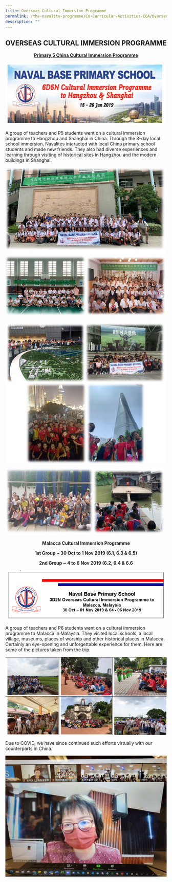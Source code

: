 ```yaml
---
title: Overseas Cultural Immersion Programme
permalink: /the-navalite-programme/Co-Curricular-Activities-CCA/Overseas-Cultural-Immersion-Programme/
description: ""
---
```

## OVERSEAS CULTURAL IMMERSION PROGRAMME

**<u><center>Primary 5 China Cultural Immersion Programme</center></u>**

![](/images/Cultural%20Programme.jpg)

A group of teachers and P5 students went on a cultural immersion programme to Hangzhou and Shanghai in China. Through the 3-day local school immersion, Navalites interacted with local China primary school students and made new friends. They also had diverse experiences and learning through visiting of historical sites in Hangzhou and the modern buildings in Shanghai.

![](/images/Overseas.jpeg)

![](/images/Overseas2.jpeg)

![](/images/Overseas3.jpeg)

**<center>Malacca Cultural Immersion Programme</center>**

**<center>1st Group ~ 30 Oct to 1 Nov 2019 (6.1, 6.3 & 6.5)</center>**

**<center>2nd Group ~ 4 to 6 Nov 2019 (6.2, 6.4 & 6.6</center>**

![](/images/Overseas4.png)

A group of teachers and P6 students went on a cultural immersion programme to Malacca in Malaysia. They visited local schools, a local village, museums, places of worship and other historical places in Malacca. Certainly an eye-opening and unforgettable experience for them. Here are some of the pictures taken from the trip.

![](/images/Overseas5.jpeg)

Due to COVID, we have since continued such efforts virtually with our counterparts in China.

![](/images/Oversea%20Cultural.png)